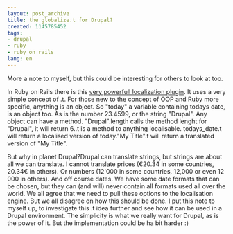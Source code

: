 ```yaml
---
layout: post_archive
title: the globalize.t for Drupal?
created: 1145785452
tags:
- drupal
- ruby
- ruby on rails
lang: en
---
```

More a note to myself, but this could be interesting for others to look at too.

In Ruby on Rails there is this [very powerfull localization plugin](http://globalize-rails.org/wiki/). It uses a very simple concept of .t. For those new to the concept of OOP and Ruby more specific, anything is an object. So "today" a variable containing todays date, is an object too. As is the number 23.4599, or the string "Drupal". Any object can have a method. "Drupal".length calls the method lenght for "Drupal", it will return 6..t is a method to anything localisable. todays_date.t will return a localised version of today."My Title".t will return a translated version of "My Title".

But why in planet Drupal?Drupal can translate strings, but strings are about all we can translate. I cannot translate prices (€20.34 in some countries, 20.34€ in others). Or numbers (12'000 in some countries, 12,000 or even 12 000 in others). And off course dates. We have some date formats that can be chosen, but they can (and will) never contain all formats used all over the world. We all agree that we need to pull these options to the localisation engine. But we all disagree on how this should be done. I put this note to myself up, to investigate this .t idea further and see how it can be used in a Drupal environment. The simplicity is what we really want for Drupal, as is the power of it. But the implementation could be ha bit harder :)
